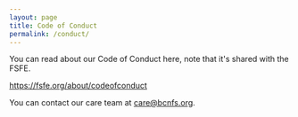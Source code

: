 ```yaml
---
layout: page
title: Code of Conduct
permalink: /conduct/
---
```


You can read about our Code of Conduct here, note that it's shared with the FSFE.

<https://fsfe.org/about/codeofconduct>

You can contact our care team at [care@bcnfs.org](care@bcnfs.org).
